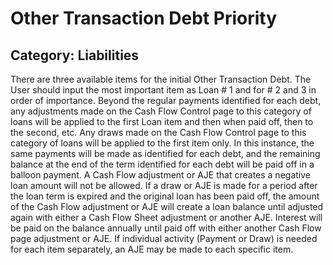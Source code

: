 # Other Transaction Debt Priority
## Category: Liabilities
There are three available items for the initial Other Transaction Debt. The User should input the most important item as Loan # 1 and for # 2 and 3 in order of importance. Beyond the regular payments identified for each debt, any adjustments made on the Cash Flow Control page to this category of loans will be applied to the first Loan item and then when paid off, then to the second, etc. Any draws made on the Cash Flow Control page to this category of loans will be applied to the first item only. In this instance, the same payments will be made as identified for each debt, and the remaining balance at the end of the term identified for each debt will be paid off in a balloon payment. A Cash Flow adjustment or AJE that creates a negative loan amount will not be allowed. If a draw or AJE is made for a period after the loan term is expired and the original loan has been paid off, the amount of the Cash Flow adjustment or AJE will create a loan balance until adjusted again with either a Cash Flow Sheet adjustment or another AJE. Interest will be paid on the balance annually until paid off with either another Cash Flow page adjustment or AJE.
If individual activity (Payment or Draw) is needed for each item separately, an AJE may be made to each specific item.
